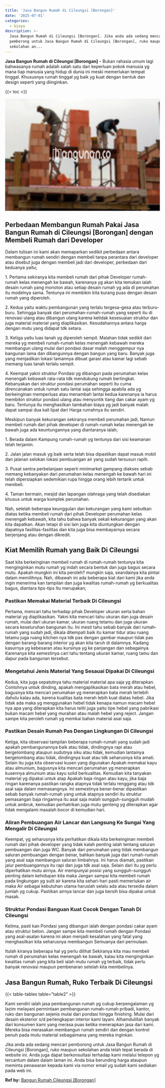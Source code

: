 ```yaml
---
title: 'Jasa Bangun Rumah di Cileungsi [Borongan]'
date: '2025-07-01'
categories:
  - biaya
description: >-
  Jasa Bangun Rumah di Cileungsi [Borongan]. Jika anda ada sedang mencari
  pemborong untuk Jasa Bangun Rumah di Cileungsi [Borongan], ruko maupun
  sekolahan an...
---
```


**Jasa Bangun Rumah di Cileungsi \[Borongan\]** – Bukan rahasia umum lagi bahwasanya rumah adalah salah satu dari keperluan pokok manusia yg mana tiap manusia yang hidup di dunia ini meski memerlukan tempat tinggal. Khususnya rumah tinggal yg baik yg kuat dengan bentuk dan design seperti yang diinginkan.

{{< toc >}}

![Jasa Bangun Rumah di Cileungsi [Borongan]](/images/borong-bangunan-07.png)

## Perbedaan Membangun Rumah Pakai Jasa Bangun Rumah di Cileungsi \[Borongan\] dengan Membeli Rumah dari Developer

Dalam tulisan ini kami akan memaparkan sedikit perbedaan antara membangun rumah sendiri dengan membeli tanpa perantara dari developer atau disebut juga dengan membeli jadi dari developer, perbedaan dari keduanya yaitu;

1\. Pertama sekiranya kita membeli rumah dari pihak Developer rumah-rumah kelas menengah ke bawah, karenanya yg akan kita temukan ialah desain rumah yang monoton atau setiap desain rumah yg ada di perumahan itu modelnya sama. Tentunya ini membikin kita kurang puas dengan desain rumah yang diperoleh.

2\. Kedua yaitu waktu pembangunan yang terlalu tergesa-gesa atau terburu-buru. Sehingga banyak dari perumahan-rumah-rumah yang seperti itu di renovasi ulang atau dibangun ulang karena ketidak kesesuaian struktur dan juga material material yang diaplikasikan. Kesudahannya antara harga dengan mutu yang didapat tdk setara.

3\. Ketiga yaitu luas tanah yg diperoleh sempit. Malahan tidak sedikit dari mereka yg membeli rumah-rumah kelas menengah kebawah mereka membangun ulang mulai dari pondasi dasar malah menggempur nya bangunan lama dan dibangunnya dengan bangun yang baru. Banyak juga yang menjadikan lokasi tamannya dibuat garasi atau kamar lagi sebab memang luas tanah terlalu sempit.

4\. Keempat yakni struktur Pondasi yg dibangun pada perumahan kelas menengah kebawah rata-rata tdk mendukung rumah bertingkat. Kebanyakan dari struktur pondasi perumahan seperti itu cuma direncanakan untuk rumah satu lantai saja sehingga apabila ada yg berkeinginan memperluas atau menambah lantai kedua karenanya ia harus membikin struktur pondasi ulang atau menyuntik tiang dan cakar ayam yg baru. Tentunya itu menghasilkan tambahan biaya yg jadi banyak malah dapat sampai dua kali lipat dari Harga rumahnya itu sendiri.

Meskipun banyak kekurangan sekiranya membeli perumahan jadi, Namun membeli rumah dari pihak developer di rumah-rumah kelas menengah ke bawah juga ada keuntungannya yang diantaranya ialah;

1\. Berada dalam Kampung rumah-rumah yg tentunya dari sisi keamanan telah terjamin.

2\. Jalan jalan masuk yg baik serta telah bisa dipastikan dapat masuk mobil dan jalanan selokan lokasi pembuangan air yang sudah tersusun rapih.

3\. Pusat sentra perbelanjaan seperti minimarket gampang diakses sebab memang kebanyakan dari perumahan kelas menengah ke bawah hari ini telah dipersiapkan sedemikian rupa hingga orang lebih tertarik untuk membeli.

4\. Taman bermain, mesjid dan lapangan olahraga yang telah disediakan khusus untuk warga komplek perumahan.

Nah, setelah beberapa keunggulan dan kekurangan yang kami sebutkan diatas ketika membeli rumah dari pihak Developer perumahan kelas menengah kebawah, kita tahu bahwa banyak sekali kekurangan yang akan kita dapatkan. Akan tetapi di sisi lain juga kita diuntungkan dengan dapatnya fasilitas-fasilitas dan kita juga bisa membayarnya secara berjenjang atau dengan dikredit.

## Kiat Memilih Rumah yang Baik Di Cileungsi

Saat kita berkeinginan membeli rumah di rumah-rumah tentunya kita menginginkan mutu rumah yg indah secara bentuk dan juga bagus secara mutu. Apakah mungkin ini kita peroleh? mungkin saja, seandainya kita pintar dalam memilihnya. Nah, dibawah ini ada beberapa kiat dari kami jika anda ingin menerima kan tampilan dan juga kwalitas rumah-rumah yg berkualitas bagus, diantara tips-tips Itu merupakan;

### Pastikan Memakai Material Terbaik Di Cileungsi

Pertama, mencari tahu terhadap pihak Developer ukuran serta bahan material yg diaplikasikan. Yakni kita mencari tahu ukuran dan juga desain rumah, mulai dari ukuran kamar, ukuran ruang tetamu dan juga ukuran secara keseluruhan bangunan itu. Ini mesti tahu sebab banyak dari rumah-rumah yang sudah jadi, dikala ditempati baik itu kamar tidur atau ruang tetamu juga ruang kitchen nya tdk pas dengan gambar maupun tidak pas dengan barang-barang interior yg akan kita taruh di dalamnya. Kadang kasurnya yg kebesaran atau kursinya yg ke panjangan dan sebagainya. Karenanya kita semestinya cari tahu tentang ukuran kamar, ruang tamu dan dapur pada bangunan tersebut.

### Mengetahui Jenis Material Yang Sesauai Dipakai Di Cileungsi

Kedua, kita juga sepatutnya tahu material material apa saja yg diterapkan. Contohnya untuk dinding, apakah mengaplikasikan bata merah atau hebel, bagusnya kita mencari perumahan yg menerapkan bata merah terlebih dahulu kalau ada, karena kualitas bata merah lebih kuat diatas hebel. Jika tidak ada maka yg menggunakan hebel tidak kenapa namun macam hebel nya apa yang diterapkan kita harus teliti juga yaitu tipe hebel yang pabrikasi bukan macam hebel yang murahan atau malah hebel yang reject. Jangan sampe kita peroleh rumah yg memkai bahan material asal saja.

### Pastikan Desain Rumah Pas Dengan Lingkungan Di Cileungsi

Ketiga, kita observasi tampilan beberapa rumah-rumah yang sudah jadi apakah pembangunannya baik atau tidak, dindingnya rapi atau bergelombang ataupun sudutnya siku atau tidak, kemudian lantainya bergelombang atau tidak, dindingnya kuat atau tdk seharusnya kita amati. Selain itu juga kita observasi kusen yang digunakan Apakah memakai kayu atau almunium, bagusnya kita mencari perumahan yg menerapkan kusennya almunium atau kayu solid berkualitas. Kemudian kita tanyakan material yg dipakai untuk atap Apakah baja ringan atau kayu, jika baja ringan karenanya pastikan rangka atapnya tidak terlalu renggang atau tdk asal saja dalam memasangnya. Ini semestinya benar-benar dipastikan sebab banyak rumah-rumah yang untuk atapnya sendiri itu struktur pemasangan baja ringannya itu asal saja malah sungguh-sungguh mudah untuk ambruk, kemudian perhatrikan juga mutu genteng yg diterapkan agar tidak mengalami masalah bocor di kemudian hari.

### Aliran Pembuangan Air Lancar dan Langsung Ke Sungai Yang Mengalir Di Cileungsi

Keempat, yg seharusnya kita perhatikan dikala kita berkeinginan membeli rumah dari pihak developer yang tidak kalah penting ialah tentang saluran pembuangan dan juga WC. Banyak dari perumahan yang tidak membangun saluran pembuangan dengan benar, bahkan banyak juga dari rumah-rumah yang asal saja membangun saluran limbahnya. Ini harus diamati, pastikan jalur pembuangannya itu rapi dan juga tdk asal saja. Selain dari itu yg perlu diperhatikan mutu airnya. Air mempunyai posisi yang sungguh-sungguh penting dalam kehidupan kita maka Jangan sampai kita membeli rumah pada lingkungan yg sulit air karena kita sehari-hari pasti memerlukan air maka Air sebagai kebutuhan utama haruslah selalu ada atau tersedia dalam jumlah yg cukup. Pastikan airnya lancar dan juga bersih bisa dipakai untuk masak.

### Struktur Pondasi Banguan Kuat Cocok Dengan Tanah Di Cileungsi

Kelima, pasti kan Pondasi yang dibangun ialah dengan pondasi cakar ayam atau struktur beton. Jangan sampe kita membeli rumah dengan Pondasi yang asal-asalan karena ini akan menjadi kesalahan yang fatal yang menghasilkan kita seharusnya membangun Semuanya dari permulaan.

Itulah kiranya beberapa hal yg perlu dilihat Sekiranya kita mau membeli rumah di perumahan kelas menengah ke bawah, kalau kita menginginkan kwalitas rumah yang kita beli ialah mutu rumah yg terbaik, tidak perlu banyak renovasi maupun pembenaran setelah kita membelinya.

## Jasa Bangun Rumah, Ruko Terbaik Di Cileungsi

{{< table-tables table="table2" >}}

Kami sendiri ialah jasa pembangunan rumah yg cukup berpengalaman yg lazim melayani permintaan pembangunan rumah-rumah pribadi, kantor, ruko dan bangunan sejenis mulai dari pondasi hingga finishing. Mulai dari desain eksterior s/d perlengkapan interior kami layani. Alhamdulillah banyak dari konsumen kami yang merasa puas ketika menerapkan jasa dari kami. Mereka bisa merasakan membangun rumah sendiri dan dengan kontrol penuh pada mutu material sebagaimana yang mereka inginkan.

Jika anda ada sedang mencari pemborong untuk Jasa Bangun Rumah di Cileungsi \[Borongan\], ruko maupun sekolahan anda telah tepat berada di website ini. Anda juga dapat berkonsultasi terhadap kami melalui telepon yg tercantum dalam dalam laman ini. Anda bisa berunding harga ataupun meminta penawaran kepada kami via nomor email yg sudah kami sediakan pada web ini.

**Ref by:** [Bangun Rumah Cileungsi [Borongan]](https://id.wikipedia.org/wiki/Bangun)
